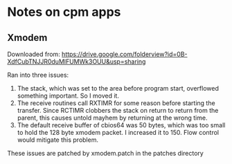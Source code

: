 # Notes on cpm apps #

## Xmodem ##

Downloaded from: https://drive.google.com/folderview?id=0B-XdfCubTNJJR0duMlFUMWk3OUU&usp=sharing

Ran into three issues:

1. The stack, which was set to the area before program start, overflowed something important. So I moved it.
2. The receive routines call RXTIMR for some reason before starting the transfer. Since RCTIMR clobbers the stack on return to return from the parent, this causes untold mayhem by returning at the wrong time.
3. The default receive buffer of cbios64 was 50 bytes, which was too small to hold the 128 byte xmodem packet. I increased it to 150. Flow control would mitigate this problem.

These issues are patched by xmodem.patch in the patches directory